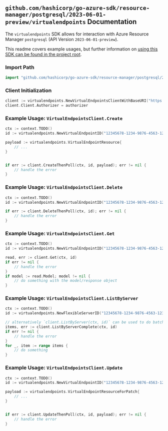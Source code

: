 
## `github.com/hashicorp/go-azure-sdk/resource-manager/postgresql/2023-06-01-preview/virtualendpoints` Documentation

The `virtualendpoints` SDK allows for interaction with Azure Resource Manager `postgresql` (API Version `2023-06-01-preview`).

This readme covers example usages, but further information on [using this SDK can be found in the project root](https://github.com/hashicorp/go-azure-sdk/tree/main/docs).

### Import Path

```go
import "github.com/hashicorp/go-azure-sdk/resource-manager/postgresql/2023-06-01-preview/virtualendpoints"
```


### Client Initialization

```go
client := virtualendpoints.NewVirtualEndpointsClientWithBaseURI("https://management.azure.com")
client.Client.Authorizer = authorizer
```


### Example Usage: `VirtualEndpointsClient.Create`

```go
ctx := context.TODO()
id := virtualendpoints.NewVirtualEndpointID("12345678-1234-9876-4563-123456789012", "example-resource-group", "flexibleServerValue", "virtualEndpointValue")

payload := virtualendpoints.VirtualEndpointResource{
	// ...
}


if err := client.CreateThenPoll(ctx, id, payload); err != nil {
	// handle the error
}
```


### Example Usage: `VirtualEndpointsClient.Delete`

```go
ctx := context.TODO()
id := virtualendpoints.NewVirtualEndpointID("12345678-1234-9876-4563-123456789012", "example-resource-group", "flexibleServerValue", "virtualEndpointValue")

if err := client.DeleteThenPoll(ctx, id); err != nil {
	// handle the error
}
```


### Example Usage: `VirtualEndpointsClient.Get`

```go
ctx := context.TODO()
id := virtualendpoints.NewVirtualEndpointID("12345678-1234-9876-4563-123456789012", "example-resource-group", "flexibleServerValue", "virtualEndpointValue")

read, err := client.Get(ctx, id)
if err != nil {
	// handle the error
}
if model := read.Model; model != nil {
	// do something with the model/response object
}
```


### Example Usage: `VirtualEndpointsClient.ListByServer`

```go
ctx := context.TODO()
id := virtualendpoints.NewFlexibleServerID("12345678-1234-9876-4563-123456789012", "example-resource-group", "flexibleServerValue")

// alternatively `client.ListByServer(ctx, id)` can be used to do batched pagination
items, err := client.ListByServerComplete(ctx, id)
if err != nil {
	// handle the error
}
for _, item := range items {
	// do something
}
```


### Example Usage: `VirtualEndpointsClient.Update`

```go
ctx := context.TODO()
id := virtualendpoints.NewVirtualEndpointID("12345678-1234-9876-4563-123456789012", "example-resource-group", "flexibleServerValue", "virtualEndpointValue")

payload := virtualendpoints.VirtualEndpointResourceForPatch{
	// ...
}


if err := client.UpdateThenPoll(ctx, id, payload); err != nil {
	// handle the error
}
```

